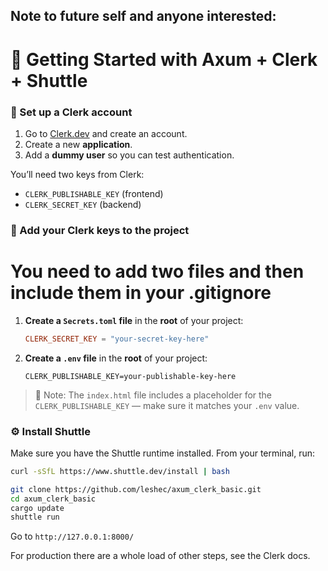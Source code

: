 ## Note to future self and anyone interested:

# 🚀 Getting Started with Axum + Clerk + Shuttle

### 🔐 Set up a Clerk account

1. Go to [Clerk.dev](https://clerk.dev) and create an account.
2. Create a new **application**.
3. Add a **dummy user** so you can test authentication.

You’ll need two keys from Clerk:
- `CLERK_PUBLISHABLE_KEY` (frontend)
- `CLERK_SECRET_KEY` (backend)

### 🔑 Add your Clerk keys to the project

# You need to add two files and then include them in your .gitignore

1. **Create a `Secrets.toml` file** in the **root** of your project:

    ```toml
    CLERK_SECRET_KEY = "your-secret-key-here"
    ```

2. **Create a `.env` file** in the **root** of your project:

    ```env
    CLERK_PUBLISHABLE_KEY=your-publishable-key-here
    ```

> 🔎 Note: The `index.html` file includes a placeholder for the `CLERK_PUBLISHABLE_KEY` — make sure it matches your `.env` value.

### ⚙️ Install Shuttle

Make sure you have the Shuttle runtime installed. From your terminal, run:

```bash
curl -sSfL https://www.shuttle.dev/install | bash
```

```bash
git clone https://github.com/leshec/axum_clerk_basic.git
cd axum_clerk_basic
cargo update
shuttle run
```

Go to `http://127.0.0.1:8000/`

For production there are a whole load of other steps, see the Clerk docs. 

